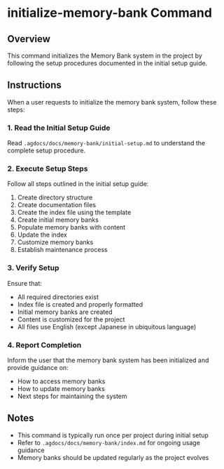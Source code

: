 # initialize-memory-bank Command

## Overview

This command initializes the Memory Bank system in the project by following the setup procedures documented in the initial setup guide.

## Instructions

When a user requests to initialize the memory bank system, follow these steps:

### 1. Read the Initial Setup Guide

Read `.agdocs/docs/memory-bank/initial-setup.md` to understand the complete setup procedure.

### 2. Execute Setup Steps

Follow all steps outlined in the initial setup guide:

1. Create directory structure
2. Create documentation files
3. Create the index file using the template
4. Create initial memory banks
5. Populate memory banks with content
6. Update the index
7. Customize memory banks
8. Establish maintenance process

### 3. Verify Setup

Ensure that:
- All required directories exist
- Index file is created and properly formatted
- Initial memory banks are created
- Content is customized for the project
- All files use English (except Japanese in ubiquitous language)

### 4. Report Completion

Inform the user that the memory bank system has been initialized and provide guidance on:
- How to access memory banks
- How to update memory banks
- Next steps for maintaining the system

## Notes

- This command is typically run once per project during initial setup
- Refer to `.agdocs/docs/memory-bank/index.md` for ongoing usage guidance
- Memory banks should be updated regularly as the project evolves
